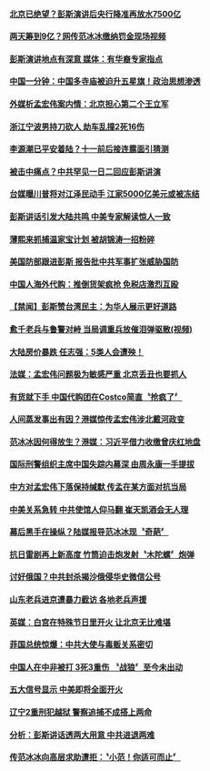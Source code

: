 #### [北京已绝望？彭斯演讲后央行降准再放水7500亿](../pages/news204/a1394441.md?t=10072131) 

#### [两天筹到9亿？网传范冰冰缴纳罚金现场视频](../pages/news204/a1394438.md?t=10072131) 

#### [彭斯演讲地点有深意 媒体：有华裔专家指点](../pages/news204/a1394435.md?t=10072131) 

#### [中国一分钟：中国多寺庙被迫升五星旗！政治思想渗透](../pages/news204/a1394432.md?t=10072131) 

#### [外媒析孟宏伟案内情：北京担心第二个王立军](../pages/news204/a1394429.md?t=10072131) 

#### [浙江宁波男持刀砍人 劫车乱撞2死16伤](../pages/news204/a1394428.md?t=10072131) 

#### [李源潮已平安着陆？十一前后接连露面引猜测](../pages/news204/a1394397.md?t=10072131) 

#### [被击中痛点？中共罕见一日二回应彭斯讲演](../pages/news204/a1394409.md?t=10072131) 

#### [台媒曝川普将对江泽民动手 江家5000亿美元或被冻结](../pages/news204/a1394309.md?t=10072131) 

#### [彭斯讲话引发大陆共鸣 中美专家解读惊人一致](../pages/news204/a1394389.md?t=10072131) 

#### [薄熙来抓捕温家宝计划 被胡锦涛一招粉碎](../pages/news204/a1394325.md?t=10072131) 

#### [美国防部跟进彭斯 报告批中共军事扩张威胁国防](../pages/news204/a1394407.md?t=10072131) 

#### [中国人海外代购：推倒货架疯抢  免税店激烈互殴](../pages/news204/a1394406.md?t=10072131) 

#### [【禁闻】彭斯赞台湾民主：为华人展示更好道路](../pages/news204/a1394254.md?t=10072131) 

#### [愈千老兵与鲁警对峙  当局调重兵放催泪弹驱散(视频)](../pages/news204/a1394405.md?t=10072131) 

#### [大陆房价暴跌 任志强：5类人会遭殃！](../pages/news204/a1394336.md?t=10072131) 

#### [法媒：孟宏伟问题极为敏感严重 北京丢丑也要抓人](../pages/news204/a1394403.md?t=10072131) 

#### [有货就下手 中国代购团在Costco简直〝抢疯了〞](../pages/news204/a1394340.md?t=10072131) 

#### [人间蒸发事出有因？港媒惊传孟宏伟涉北戴河政变](../pages/news204/a1394393.md?t=10072131) 

#### [范冰冰因何得放生？港媒：习近平借力收缴曾庆红地盘](../pages/news204/a1394223.md?t=10072131) 

#### [国际刑警组织主席中国失踪内幕深  由周永康一手提拔](../pages/news204/a1394319.md?t=10072131) 


#### [中方对孟宏伟下落保持缄默 传孟在某方面对抗当局](../pages/news204/a1394368.md?t=10072131) 

#### [中美关系急转 中共使馆人仰马翻 崔天凯酒会无人理](../pages/news204/a1394381.md?t=10072131) 

#### [幕后黑手在操纵？陆媒报导范冰冰现〝奇葩〞](../pages/news204/a1394377.md?t=10072131) 

#### [抗日雷剧再上新高度 竹筒迫击炮发射〝木陀螺〞炮弹](../pages/news204/a1394369.md?t=10072131) 

#### [讨好俄国？中共封杀揭沙俄侵华史微信公号](../pages/news204/a1394242.md?t=10072131) 

#### [山东老兵进京遭暴力截访 各地老兵声援](../pages/news204/a1394356.md?t=10072131) 

#### [英媒：白宫在特殊节日里开火 让北京无比难堪](../pages/news204/a1394339.md?t=10072131) 

#### [菲国总统惊爆：中共大使与毒贩关系密切](../pages/news204/a1394334.md?t=10072131) 

#### [中国人在中非被打 3死3重伤 〝战狼〞至今未出动](../pages/news204/a1394330.md?t=10072131) 

#### [五大信号显示 中美即将全面开火](../pages/news204/a1394158.md?t=10072131) 

#### [辽宁2重刑犯越狱 警察追捕不成搭上两命](../pages/news204/a1394324.md?t=10072131) 

#### [分析：彭斯讲话透两大用意 中共进退两难](../pages/news204/a1394315.md?t=10072131) 

#### [传范冰冰向高层求助遭拒：〝小范！你适可而止〞](../pages/news204/a1394179.md?t=10072131) 

